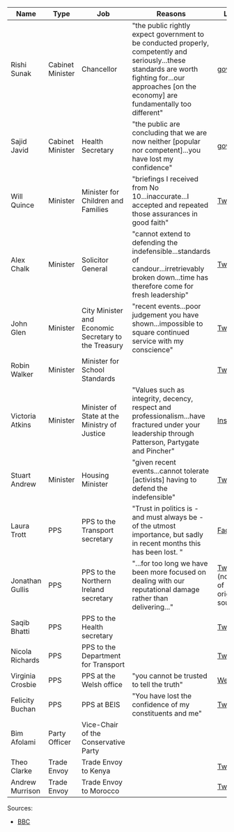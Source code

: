|Name|Type|Job|Reasons|Letter|
|----|----|---|-------|------|
|Rishi Sunak|Cabinet Minister|Chancellor|"the public rightly expect government to be conducted properly, competently and seriously...these standards are worth fighting for...our approaches [on the economy] are fundamentally too different"|[gov.uk](https://assets.publishing.service.gov.uk/government/uploads/system/uploads/attachment_data/file/1088364/Letter_to_the_PM.pdf)|
|Sajid Javid|Cabinet Minister|Health Secretary|"the public are concluding that we are now neither [popular nor competent]...you have lost my confidence"|[gov.uk](https://assets.publishing.service.gov.uk/government/uploads/system/uploads/attachment_data/file/1088367/Letter_to_the_PM_001.pdf)|
|Will Quince|Minister|Minister for Children and Families|"briefings I received from No 10...inaccurate...I accepted and repeated those assurances in good faith"|[Twitter](https://twitter.com/willquince/status/1544583312353673217)|
|Alex Chalk|Minister|Solicitor General|"cannot extend to defending the indefensible...standards of candour...irretrievably broken down...time has therefore come for fresh leadership"|[Twitter](https://twitter.com/AlexChalkChelt/status/1544437737771655169)|
|John Glen|Minister|City Minister and Economic Secretary to the Treasury|"recent events...poor judgement you have shown...impossible to square continued service with my conscience"|[Twitter](https://twitter.com/JohnGlenUK/status/1544623825307959300)|
|Robin Walker|Minister|Minister for School Standards||[Twitter](https://twitter.com/WalkerWorcester/status/1544603001670746112)|
|Victoria Atkins|Minister|Minister of State at the Ministry of Justice|"Values such as integrity, decency, respect and professionalism...have fractured under your leadership through Patterson, Partygate and Pincher"|[Instagram](https://www.instagram.com/p/CfqtAkmgEbC/?hl=en)|
|Stuart Andrew|Minister|Housing Minister|"given recent events...cannot tolerate [activists] having to defend the indefensible"|[Twitter](https://twitter.com/StuartAndrew/status/1544647660027760641)|
|Laura Trott|PPS|PPS to the Transport secretary|"Trust in politics is - and must always be - of the utmost importance, but sadly in recent months this has been lost. "|[Facebook](https://www.facebook.com/lauratrottmp/posts/pfbid02kyFPEESsHdpJw84iJVNVNZe7TxA74r7svQ29T5wPdEMpspmRZ9VDsLDf4oNXsMS4l)|
|Jonathan Gullis|PPS|PPS to the Northern Ireland secretary|"...for too long we have been more focused on dealing with our reputational damage rather than delivering..."|[Twitter](https://twitter.com/journoontheedge/status/1544392843711627265/photo/1) (not sure of original source)|
|Saqib Bhatti|PPS|PPS to the Health secretary||[Twitter](https://twitter.com/bhatti_saqib/status/1544393507036602368)|
|Nicola Richards|PPS|PPS to the Department for Transport||[Twitter](https://twitter.com/Nicola4WBE/status/1544402731770716163)|
|Virginia Crosbie|PPS|PPS at the Welsh office|"you cannot be trusted to tell the truth"|[Website](https://virginiacrosbie.co.uk/news/my-resignation-letter-to-the-prime-minister/)|
|Felicity Buchan|PPS|PPS at BEIS|"You have lost the confidence of my constituents and me"|[Twitter](https://twitter.com/FelicityBuchan/status/1544623549213810689)|
|Bim Afolami|Party Officer|Vice-Chair of the Conservative Party|||
|Theo Clarke|Trade Envoy|Trade Envoy to Kenya||[Twitter](https://mobile.twitter.com/theodoraclarke/status/1544426469660758019)|
|Andrew Murrison|Trade Envoy|Trade Envoy to Morocco||[Twitter](https://mobile.twitter.com/AWMurrison/status/1544385269138350081)|


Sources:
 - [BBC](https://www.bbc.co.uk/news/live/uk-politics-62048657?ns_mchannel=social&ns_source=twitter&ns_campaign=bbc_live&ns_linkname=62c543889db6d5693fa58556%26Recap%3A%20Who%20has%20resigned%3F%262022-07-06T08%3A31%3A29.328Z&ns_fee=0&pinned_post_locator=urn:asset:b47d2333-56c5-4cf1-87fc-bb52eb8087f7&pinned_post_asset_id=62c543889db6d5693fa58556&pinned_post_type=share)
